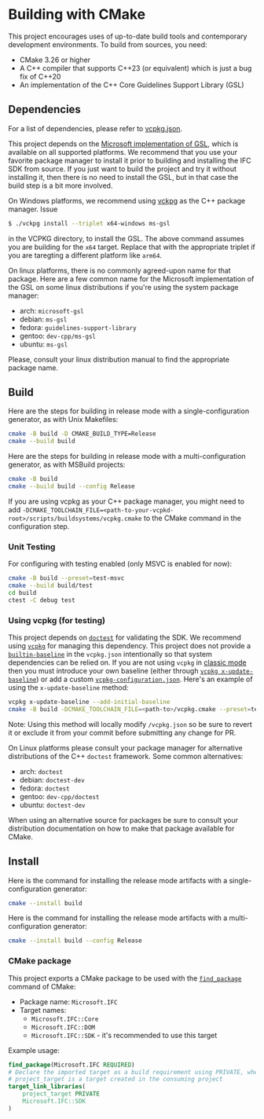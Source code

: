 # Building with CMake

This project encourages uses of up-to-date build tools and contemporary development environments.
To build from sources, you need:

- CMake 3.26 or higher
- A C++ compiler that supports C++23 (or equivalent) which is just a bug fix of C++20
- An implementation of the C++ Core Guidelines Support Library (GSL)

## Dependencies

For a list of dependencies, please refer to [vcpkg.json](vcpkg.json).

This project depends on the [Microsoft implementation of GSL](https://github.com/microsoft/GSL), which is available on all supported platforms.  We recommend that you use your favorite package manager to install it prior to building and installing the IFC SDK from source.  If you just want to build the project and try it without installing it, then there is no need to install the GSL, but in that case the build step is a bit more involved.

On Windows platforms, we recommend using [vckpg](https://vcpkg.io/en/getting-started.html) as the C++ package manager.  Issue
```sh
$ ./vckpg install --triplet x64-windows ms-gsl
```
in the VCPKG directory, to install the GSL.  The above command assumes you are building for the `x64` target.  Replace that with the appropriate triplet if you are taregting a different platform like `arm64`.

On linux platforms, there is no commonly agreed-upon name for that package.  Here are a few common name for the Microsoft implementation of the GSL on some linux distributions if you're using the system package manager:

- arch: `microsoft-gsl`
- debian: `ms-gsl`
- fedora: `guidelines-support-library`
- gentoo: `dev-cpp/ms-gsl`
- ubuntu: `ms-gsl`

Please, consult your linux distribution manual to find the appropriate package name.

## Build

Here are the steps for building in release mode with a single-configuration
generator, as with Unix Makefiles:

```sh
cmake -B build -D CMAKE_BUILD_TYPE=Release
cmake --build build
```

Here are the steps for building in release mode with a multi-configuration
generator, as with MSBuild projects:

```sh
cmake -B build
cmake --build build --config Release
```

If you are using vcpkg as your C++ package manager, you might need to add `-DCMAKE_TOOLCHAIN_FILE=<path-to-your-vcpkd-root>/scripts/buildsystems/vcpkg.cmake` to the CMake command in the configuration step.

### Unit Testing

For configuring with testing enabled (only MSVC is enabled for now):

```sh
cmake -B build --preset=test-msvc
cmake --build build/test
cd build
ctest -C debug test
```

### Using vcpkg (for testing)

This project depends on [`doctest`](https://github.com/doctest/doctest) for validating the SDK.  We recommend using [`vcpkg`](https://vcpkg.io) for managing this dependency.  This project does not provide a [`builtin-baseline`](https://learn.microsoft.com/en-us/vcpkg/reference/vcpkg-json#builtin-baseline) in the `vcpkg.json` intentionally so that system dependencies can be relied on.  If you are not using `vcpkg` in [classic mode](https://learn.microsoft.com/en-us/vcpkg/users/classic-mode) then you must introduce your own baseline (either through [`vcpkg x-update-baseline`](https://learn.microsoft.com/en-us/vcpkg/commands/update-baseline)) or add a custom [`vcpkg-configuration.json`](https://learn.microsoft.com/en-us/vcpkg/reference/vcpkg-configuration-json).  Here's an example of using the `x-update-baseline` method:

```sh
vcpkg x-update-baseline --add-initial-baseline
cmake -B build -DCMAKE_TOOLCHAIN_FILE=<path-to>/vcpkg.cmake --preset=test-msvc
```

Note: Using this method will locally modify `/vcpkg.json` so be sure to revert it or exclude it from your commit before submitting any change for PR.

On Linux platforms please consult your package manager for alternative distributions of the C++ `doctest` framework.  Some common alternatives:

- arch: `doctest`
- debian: `doctest-dev`
- fedora: `doctest`
- gentoo: `dev-cpp/doctest`
- ubuntu: `doctest-dev`

When using an alternative source for packages be sure to consult your distribution documentation on how to make that package available for CMake.

## Install

Here is the command for installing the release mode artifacts with a
single-configuration generator:

```sh
cmake --install build
```

Here is the command for installing the release mode artifacts with a
multi-configuration generator:

```sh
cmake --install build --config Release
```

### CMake package

This project exports a CMake package to be used with the [`find_package`][2]
command of CMake:

* Package name: `Microsoft.IFC`
* Target names:
  * `Microsoft.IFC::Core`
  * `Microsoft.IFC::DOM`
  * `Microsoft.IFC::SDK` - it's recommended to use this target

Example usage:

```cmake
find_package(Microsoft.IFC REQUIRED)
# Declare the imported target as a build requirement using PRIVATE, where
# project_target is a target created in the consuming project
target_link_libraries(
    project_target PRIVATE
    Microsoft.IFC::SDK
)
```

[1]: https://cmake.org/cmake/help/latest/manual/cmake.1.html#install-a-project
[2]: https://cmake.org/cmake/help/latest/command/find_package.html
